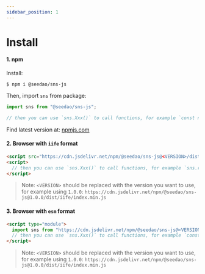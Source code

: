 ```yaml
---
sidebar_position: 1
---
```


# Install

#### 1. npm

Install:

```shell
$ npm i @seedao/sns-js
```

Then, import `sns` from package:

```typescript
import sns from "@seedao/sns-js";

// then you can use `sns.Xxx()` to call functions, for example `const n = await sns.resolve("abc.seedao")`
```

Find latest version at: [npmjs.com](https://www.npmjs.com/package/@seedao/sns-js?activeTab=versions)

#### 2. Browser with `iife` format

```html
<script src="https://cdn.jsdelivr.net/npm/@seedao/sns-js@<VERSION>/dist/iife/index.min.js"></script>
<script>
  // then you can use `sns.Xxx()` to call functions, for example `sns.resolve("abc.seedao").then((n) => { console.log("name: ", n) })`
</script>
```

> Note: `<VERSION>` should be replaced with the version you want to use, for example using `1.0.0`: `https://cdn.jsdelivr.net/npm/@seedao/sns-js@1.0.0/dist/iife/index.min.js`

#### 3. Browser with `esm` format

```html
<script type="module">
  import sns from "https://cdn.jsdelivr.net/npm/@seedao/sns-js@<VERSION>/dist/esm/index.min.js";
  // then you can use `sns.Xxx()` to call functions, for example `const n = await sns.resolve("abc.seedao")`
</script>
```

> Note: `<VERSION>` should be replaced with the version you want to use, for example using `1.0.0`: `https://cdn.jsdelivr.net/npm/@seedao/sns-js@1.0.0/dist/iife/index.min.js`
